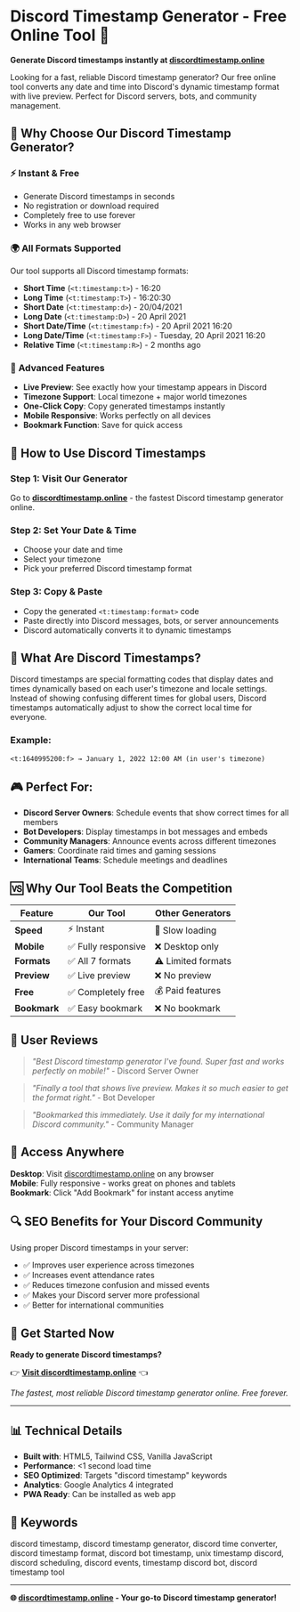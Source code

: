 # Discord Timestamp Generator - Free Online Tool 🚀

**Generate Discord timestamps instantly at [discordtimestamp.online](http://discordtimestamp.online/)**

Looking for a fast, reliable Discord timestamp generator? Our free online tool converts any date and time into Discord's dynamic timestamp format with live preview. Perfect for Discord servers, bots, and community management.

## 🎯 Why Choose Our Discord Timestamp Generator?

### ⚡ **Instant & Free**
- Generate Discord timestamps in seconds
- No registration or download required  
- Completely free to use forever
- Works in any web browser

### 🌍 **All Formats Supported**
Our tool supports all Discord timestamp formats:
- **Short Time** (`<t:timestamp:t>`) - 16:20
- **Long Time** (`<t:timestamp:T>`) - 16:20:30  
- **Short Date** (`<t:timestamp:d>`) - 20/04/2021
- **Long Date** (`<t:timestamp:D>`) - 20 April 2021
- **Short Date/Time** (`<t:timestamp:f>`) - 20 April 2021 16:20
- **Long Date/Time** (`<t:timestamp:F>`) - Tuesday, 20 April 2021 16:20
- **Relative Time** (`<t:timestamp:R>`) - 2 months ago

### 🔧 **Advanced Features**
- **Live Preview**: See exactly how your timestamp appears in Discord
- **Timezone Support**: Local timezone + major world timezones
- **One-Click Copy**: Copy generated timestamps instantly
- **Mobile Responsive**: Works perfectly on all devices
- **Bookmark Function**: Save for quick access

## 🚀 How to Use Discord Timestamps

### Step 1: Visit Our Generator
Go to **[discordtimestamp.online](http://discordtimestamp.online/)** - the fastest Discord timestamp generator online.

### Step 2: Set Your Date & Time
- Choose your date and time
- Select your timezone
- Pick your preferred Discord timestamp format

### Step 3: Copy & Paste
- Copy the generated `<t:timestamp:format>` code
- Paste directly into Discord messages, bots, or server announcements
- Discord automatically converts it to dynamic timestamps

## 📖 What Are Discord Timestamps?

Discord timestamps are special formatting codes that display dates and times dynamically based on each user's timezone and locale settings. Instead of showing confusing different times for global users, Discord timestamps automatically adjust to show the correct local time for everyone.

### Example:
```
<t:1640995200:f> → January 1, 2022 12:00 AM (in user's timezone)
```

## 🎮 Perfect For:

- **Discord Server Owners**: Schedule events that show correct times for all members
- **Bot Developers**: Display timestamps in bot messages and embeds  
- **Community Managers**: Announce events across different timezones
- **Gamers**: Coordinate raid times and gaming sessions
- **International Teams**: Schedule meetings and deadlines

## 🆚 Why Our Tool Beats the Competition

| Feature | Our Tool | Other Generators |
|---------|----------|------------------|
| **Speed** | ⚡ Instant | 🐌 Slow loading |
| **Mobile** | ✅ Fully responsive | ❌ Desktop only |
| **Formats** | ✅ All 7 formats | ⚠️ Limited formats |
| **Preview** | ✅ Live preview | ❌ No preview |
| **Free** | ✅ Completely free | 💰 Paid features |
| **Bookmark** | ✅ Easy bookmark | ❌ No bookmark |

## 🌟 User Reviews

> *"Best Discord timestamp generator I've found. Super fast and works perfectly on mobile!"* - Discord Server Owner

> *"Finally a tool that shows live preview. Makes it so much easier to get the format right."* - Bot Developer  

> *"Bookmarked this immediately. Use it daily for my international Discord community."* - Community Manager

## 📱 Access Anywhere

**Desktop**: Visit [discordtimestamp.online](http://discordtimestamp.online/) on any browser  
**Mobile**: Fully responsive - works great on phones and tablets  
**Bookmark**: Click "Add Bookmark" for instant access anytime

## 🔍 SEO Benefits for Your Discord Community

Using proper Discord timestamps in your server:
- ✅ Improves user experience across timezones
- ✅ Increases event attendance rates
- ✅ Reduces timezone confusion and missed events
- ✅ Makes your Discord server more professional
- ✅ Better for international communities

## 🚀 Get Started Now

**Ready to generate Discord timestamps?**

👉 **[Visit discordtimestamp.online](http://discordtimestamp.online/)** 👈

*The fastest, most reliable Discord timestamp generator online. Free forever.*

---

## 📊 Technical Details

- **Built with**: HTML5, Tailwind CSS, Vanilla JavaScript
- **Performance**: <1 second load time
- **SEO Optimized**: Targets "discord timestamp" keywords
- **Analytics**: Google Analytics 4 integrated
- **PWA Ready**: Can be installed as web app

## 🔗 Keywords

discord timestamp, discord timestamp generator, discord time converter, discord timestamp format, discord bot timestamp, unix timestamp discord, discord scheduling, discord events, timestamp discord bot, discord timestamp tool

---

**🌐 [discordtimestamp.online](http://discordtimestamp.online/) - Your go-to Discord timestamp generator!**


